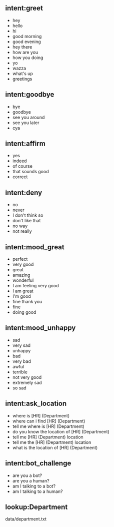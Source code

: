 ## intent:greet
- hey
- hello
- hi
- good morning
- good evening
- hey there
- how are you
- how you doing
- yo
- wazza
- what's up
- greetings
## intent:goodbye
- bye
- goodbye
- see you around
- see you later
- cya

## intent:affirm
- yes
- indeed
- of course
- that sounds good
- correct

## intent:deny
- no
- never
- I don't think so
- don't like that
- no way
- not really

## intent:mood_great
- perfect
- very good
- great
- amazing
- wonderful
- I am feeling very good
- I am great
- I'm good
- fine thank you
- fine
- doing good

## intent:mood_unhappy
- sad
- very sad
- unhappy
- bad
- very bad
- awful
- terrible
- not very good
- extremely sad
- so sad

## intent:ask_location
- where is [HR] (Department)
- where can i find [HR] (Department)
- tell me where is [HR] (Department)
- do you know the location of [HR] (Department)
- tell me [HR] (Department) location
- tell me the [HR] (Department) location
- what is the location of [HR] (Department)

## intent:bot_challenge
- are you a bot?
- are you a human?
- am I talking to a bot?
- am I talking to a human?

## lookup:Department
  data/department.txt
